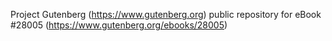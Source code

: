 Project Gutenberg (https://www.gutenberg.org) public repository for eBook #28005 (https://www.gutenberg.org/ebooks/28005)
